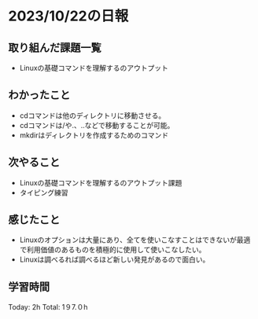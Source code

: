 # 2023/10/22の日報
## 取り組んだ課題一覧
*  Linuxの基礎コマンドを理解するのアウトプット
## わかったこと
* cdコマンドは他のディレクトリに移動させる。
* cdコマンドは/や.、..などで移動することが可能。
* mkdirはディレクトリを作成するためのコマンド
## 次やること
*  Linuxの基礎コマンドを理解するのアウトプット課題
*  タイピング練習
## 感じたこと
* Linuxのオプションは大量にあり、全てを使いこなすことはできないが最適で利用価値のあるものを積極的に使用して使いこなしたい。
* Linuxは調べるれば調べるほど新しい発見があるので面白い。
## 学習時間
Today: 2h
Total: 1９7.０h
